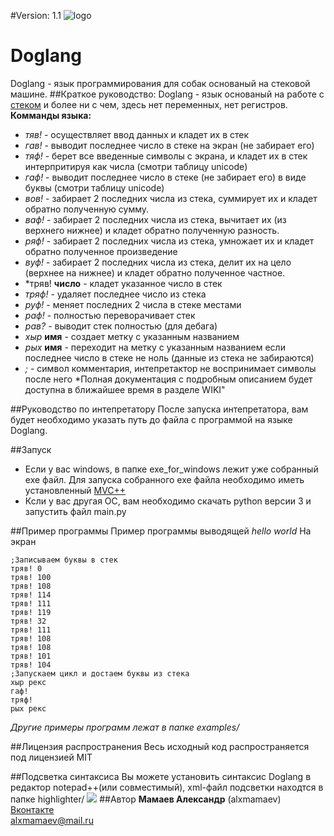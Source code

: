 #Version: 1.1
![logo](https://pp.vk.me/c633117/v633117884/39c64/C8eZ4cBRAzU.jpg)
# Doglang
Doglang - язык программирования для собак основаный на стековой машине.
##Краткое руководство:
Doglang - язык основаный на работе с [стеком](https://ru.wikipedia.org/wiki/%D0%A1%D1%82%D0%B5%D0%BA) и более ни с чем, здесь нет переменных, нет регистров.
<br>**Комманды языка:**
* *тяв!* - осуществляет ввод данных и кладет их в стек
* *гав!* - выводит последнее число в стеке на экран (не забирает его)
* *тяф!* - берет все введенные символы с экрана, и кладет их в стек интерпритируя как числа (смотри таблицу unicode)
* *гаф!* - выводит последнее число в стеке (не забирает его) в виде буквы (смотри таблицу unicode) 
* *вов!* - забирает 2 последних числа из стека, суммирует их и кладет обратно полученную сумму.
* *ваф!* - забирает 2 последних числа из стека, вычитает их (из верхнего нижнее) и кладет обратно полученную разность.
* *ряф!* -  забирает 2 последних числа из стека, умножает их и кладет обратно полученное произведение
* *вуф!* - забирает 2 последних числа из стека, делит их на цело (верхнее на нижнее) и кладет обратно полученное частное.
* *тряв! **число** - кладет указанное число в стек
* *тряф!* - удаляет последнее число из стека
* *руф!* - меняет последних 2 числа в стеке местами
* *раф!* - полностью переворачивает стек
* *рав?* - выводит стек полностью (для дебага)
* *хыр* **имя** - создает метку с указанным названием
* *рых* **имя** - переходит на метку с указанным названием если последнее число в стеке не ноль (данные из стека не забираются)
* *;* - символ комментария, интепретактор не воспринимает символы после него
*Полная документация с подробным описанием будет доступна в ближайшее время в разделе WIKI"

##Руководство по интепретатору
После запуска интепретатора, вам будет необходимо указать путь до файла с программой на языке Doglang.

##Запуск
* Если у вас windows, в папке exe_for_windows лежит уже собранный exe файл. Для запуска собранного exe файла необходимо иметь установленный [MVC++](https://www.microsoft.com/ru-RU/download/details.aspx?id=5555)
* Ксли у вас другая ОС, вам необходимо скачать python версии 3 и запустить файл main.py

##Пример программы
Пример программы выводящей *hello world* На экран
```
;Записываем буквы в стек
тряв! 0
тряв! 100
тряв! 108
тряв! 114
тряв! 111
тряв! 119
тряв! 32
тряв! 111
тряв! 108
тряв! 108
тряв! 101
тряв! 104
;Запускаем цикл и достаем буквы из стека
хыр рекс
гаф!
тряф!
рых рекс
```
*Другие примеры программ лежат в папке examples/*

##Лицензия распространения
Весь исходный код распространяется под лицензией MIT

##Подсветка синтаксиса
Вы можете установить синтаксис Doglang в редактор notepad++(или совместимый), xml-файл подсветки находтся в папке highlighter/
![](https://pp.vk.me/c626521/v626521884/18583/DoAPXk3uxjQ.jpg)
##Автор
**Мамаев Александр** (alxmamaev)
<br>[Вконтакте](https://new.vk.com/alex__mamaev)
<br>alxmamaev@mail.ru 

